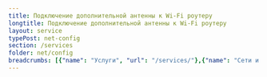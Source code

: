 ```yaml
---
title: Подключение дополнительной антенны к Wi-Fi роутеру
longtitle: Подключение дополнительной антенны к Wi-Fi роутеру
layout: service
typePost: net-config
section: /services
folder: net/config
breadcrumbs: [{"name": "Услуги", "url": "/services/"},{"name": "Сети и интернет", "url": "/services/net/"},{"name": "Настройка", "url":  "/services/net/config/"}]
---
```

